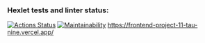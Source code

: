 ### Hexlet tests and linter status:
[![Actions Status](https://github.com/da-solovev/frontend-project-11/actions/workflows/hexlet-check.yml/badge.svg)](https://github.com/da-solovev/frontend-project-11/actions)
[![Maintainability](https://api.codeclimate.com/v1/badges/2831d2660802f1b4340c/maintainability)](https://codeclimate.com/github/da-solovev/frontend-project-11/maintainability)
https://frontend-project-11-tau-nine.vercel.app/